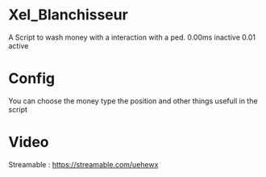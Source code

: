 # Xel_Blanchisseur
 A Script to wash money with a interaction with a ped. 0.00ms inactive 0.01 active

# Config
 You can choose the money type the position and other things usefull in the script

# Video 
 Streamable : https://streamable.com/uehewx